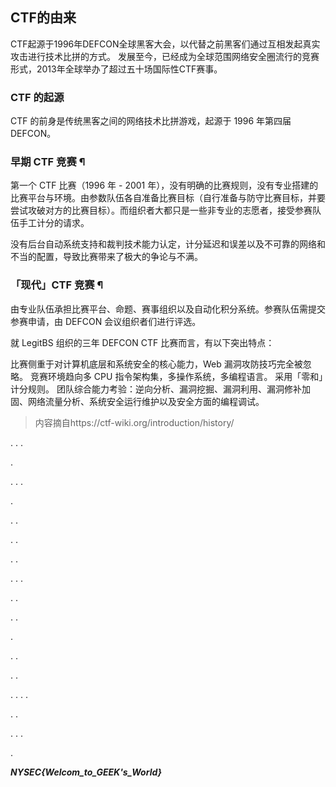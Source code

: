 

## CTF的由来
CTF起源于1996年DEFCON全球黑客大会，以代替之前黑客们通过互相发起真实攻击进行技术比拼的方式。 发展至今，已经成为全球范围网络安全圈流行的竞赛形式，2013年全球举办了超过五十场国际性CTF赛事。

### CTF 的起源 
CTF 的前身是传统黑客之间的网络技术比拼游戏，起源于 1996 年第四届 DEFCON。

### 早期 CTF 竞赛 ¶
第一个 CTF 比赛（1996 年 - 2001 年），没有明确的比赛规则，没有专业搭建的比赛平台与环境。由参数队伍各自准备比赛目标（自行准备与防守比赛目标，并要尝试攻破对方的比赛目标）。而组织者大都只是一些非专业的志愿者，接受参赛队伍手工计分的请求。

没有后台自动系统支持和裁判技术能力认定，计分延迟和误差以及不可靠的网络和不当的配置，导致比赛带来了极大的争论与不满。

### 「现代」CTF 竞赛 ¶
由专业队伍承担比赛平台、命题、赛事组织以及自动化积分系统。参赛队伍需提交参赛申请，由 DEFCON 会议组织者们进行评选。

就 LegitBS 组织的三年 DEFCON CTF 比赛而言，有以下突出特点：

比赛侧重于对计算机底层和系统安全的核心能力，Web 漏洞攻防技巧完全被忽略。
竞赛环境趋向多 CPU 指令架构集，多操作系统，多编程语言。
采用「零和」计分规则。
团队综合能力考验：逆向分析、漏洞挖掘、漏洞利用、漏洞修补加固、网络流量分析、系统安全运行维护以及安全方面的编程调试。

> 内容摘自https://ctf-wiki.org/introduction/history/


.
.
.

.

.
.
.

.

.
.

.
.

.
.



.
.
.


.
.

.
.

.

.
.

.
.

.
.
.
.

.
.

.
.
.

.

























































































***NYSEC{Welcom_to_GEEK's_World}***
